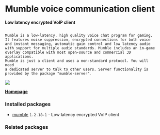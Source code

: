 # Mumble voice communication client

__Low latency encrypted VoIP client__

```

Mumble is a low-latency, high quality voice chat program for gaming.
It features noise suppression, encrypted connections for both voice
and instant messaging, automatic gain control and low latency audio
with support for multiple audio standards. Mumble includes an in-game
overlay compatible with most open-source and commercial 3D applications.
Mumble is just a client and uses a non-standard protocol. You will need
a dedicated server to talk to other users. Server functionality is
provided by the package "mumble-server".

```

[![](https://screenshots.debian.net/thumbnail-with-version/mumble/9001)](https://screenshots.debian.net/screenshot-with-version/mumble/9001)



**[Homepage](https://wiki.mumble.info/wiki/Main_Page)**

### Installed packages

* [mumble](https://packages.debian.org/stretch/mumble) `1.2.18-1` - Low latency encrypted VoIP client

### Related packages

<sub>  </sub>
